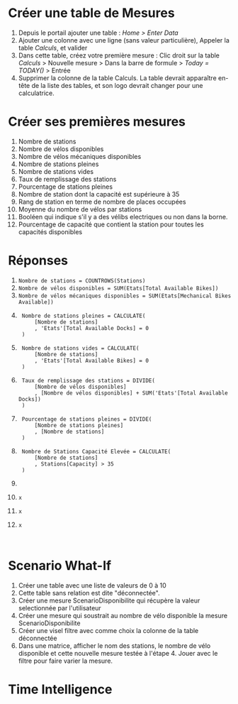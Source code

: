 # Créer une table de Mesures

1. Depuis le portail ajouter une table : _Home > Enter Data_
2. Ajouter une colonne avec une ligne (sans valeur particulière), Appeler la table _Calculs_, et valider
3. Dans cette table, créez votre première mesure : Clic droit sur la table _Calculs_ > Nouvelle mesure > Dans la barre de formule > _Today = TODAY()_ > Entrée
4. Supprimer la colonne de la table Calculs. La table devrait apparaître en-tête de la liste des tables, et son logo devrait changer pour une calculatrice.

# Créer ses premières mesures 

1. Nombre de stations
2. Nombre de vélos disponibles
3. Nombre de vélos mécaniques disponibles
4. Nombre de stations pleines
5. Nombre de stations vides
6. Taux de remplissage des stations
7. Pourcentage de stations pleines
8. Nombre de station dont la capacité est supérieure à 35
9. Rang de station en terme de nombre de places occupées
10. Moyenne du nombre de vélos par stations
11. Booléen qui indique s'il y a des vélibs electriques ou non dans la borne.
12. Pourcentage de capacité que contient la station pour toutes les capacités disponibles

# Réponses
1. ```Nombre de stations = COUNTROWS(Stations)```
2. ```Nombre de vélos disponibles = SUM(Etats[Total Available Bikes])```
3. ```Nombre de vélos mécaniques disponibles = SUM(Etats[Mechanical Bikes Available])```
4. ```
    Nombre de stations pleines = CALCULATE(
        [Nombre de stations]
        , 'Etats'[Total Available Docks] = 0 
    )
5. ```
    Nombre de stations vides = CALCULATE(
        [Nombre de stations]
        , 'Etats'[Total Available Bikes] = 0 
    )
6. ```
    Taux de remplissage des stations = DIVIDE(
        [Nombre de vélos disponibles]
        , [Nombre de vélos disponibles] + SUM('Etats'[Total Available Docks])
    )

7. ```
    Pourcentage de stations pleines = DIVIDE(
        [Nombre de stations pleines]
        , [Nombre de stations]
    )

8. ```
    Nombre de Stations Capacité Elevée = CALCULATE(
        [Nombre de stations]
        , Stations[Capacity] > 35
    )

9. ```Moyenne du nombre de vélos par stations = AVG(Etats[Total Available Bikes])
10. ```
    x
11. ```
    x
12. ```
    x

       
# Scenario What-If

1. Créer une table avec une liste de valeurs de 0 à 10
2. Cette table sans relation est dite "déconnectée". 
3. Créer une mesure ScenarioDisponibilite qui récupère la valeur selectionnée par l'utilisateur
4. Créer une mesure qui soustrait au nombre de vélo disponible la mesure ScenarioDisponibilite
5. Créer une visel filtre avec comme choix la colonne de la table déconnectée 
6. Dans une matrice, afficher le nom des stations, le nombre de vélo disponible et cette nouvelle mesure testée à l'étape 4. Jouer avec le filtre pour faire varier la mesure.

# Time Intelligence 
